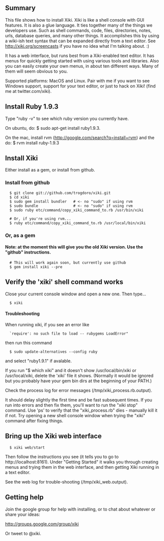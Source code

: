 ## Summary

This file shows how to install Xiki.  Xiki is like a shell console with GUI features.  It is also a glue language.  It ties together many of the things we developers use.  Such as shell commands, code, files, directories, notes, urls, database queries, and many other things.  It accomplishes this by using a wiki-ish text syntax that can be expanded directly from a text editor.  See http://xiki.org/screencasts if you have no idea what I'm talking about. :)

It has a web interface, but runs best from a Xiki-enabled text editor.  It has menus for quickly getting started with using various tools and libraries.  Also you can easily create your own menus, in about ten different ways.  Many of them will seem obvious to you.

Supported platforms: MacOS and Linux.  Pair with me if you want to see Windows support, support for your text editor, or just to hack on Xiki! (find me at twitter.com/xiki).

## Install Ruby 1.9.3

Type "ruby -v" to see which ruby version you currently have.

On ubuntu, do: $ sudo apt-get install ruby1.9.3.

On the mac, install rvm (http://google.com/search?q=install+rvm) and the do: $ rvm install ruby-1.9.3

## Install Xiki

Either install as a gem, or install from github.

### Install from github

      $ git clone git://github.com/trogdoro/xiki.git
      $ cd xiki
      $ sudo gem install bundler   # <- no "sudo" if using rvm
      $ sudo bundle                # <- no "sudo" if using rvm
      $ sudo ruby etc/command/copy_xiki_command_to.rb /usr/bin/xiki

      # Or, if you're using rvm...
      $ ruby etc/command/copy_xiki_command_to.rb /usr/local/bin/xiki

### Or, as a gem

#### Note: at the moment this will give you the old Xiki version.  Use the "github" instructions.

      # This will work again soon, but currently use github
      $ gem install xiki --pre

## Verify the 'xiki' shell command works

Close your current console window and open a new one.  Then type...

      $ xiki

#### Troubleshooting

When running xiki, if you see an error like
      
      `require': no such file to load -- rubygems LoadError"
      
then run this command
      
      $ sudo update-alternatives --config ruby
      
and select "ruby1.9.1" if avalable.

If you run "$ which xiki" and it doesn't show
/usr/local/bin/xiki or /usr/local/xiki, delete the 'xiki' file it
shows.  (Normally it would be ignored but you probably have your gem
bin dirs at the beginning of your PATH.)

Check the process log for error messages
(/tmp/xiki_process.rb.output).

It should delay slightly the first time and be fast subsequent times.
If you run into errors and then fix them, you'll want to run the "xiki
stop" command.  Use 'ps' to verify that the "xiki_process.rb" dies -
manually kill it if not.  Try opening a new shell console window when
trying the "xiki" command after fixing things.

## Bring up the Xiki web interface

      $ xiki web/start

Then follow the instructions you see (it tells you to go to http://localhost:8161).  Under "Getting Started" it walks you through creating menus and trying them in the web interface, and then getting Xiki running in a text editor.

See the web log for trouble-shooting (/tmp/xiki_web.output).

## Getting help

Join the google group for help with installing, or to chat about
whatever or share your ideas:

http://groups.google.com/group/xiki

Or tweet to @xiki.

